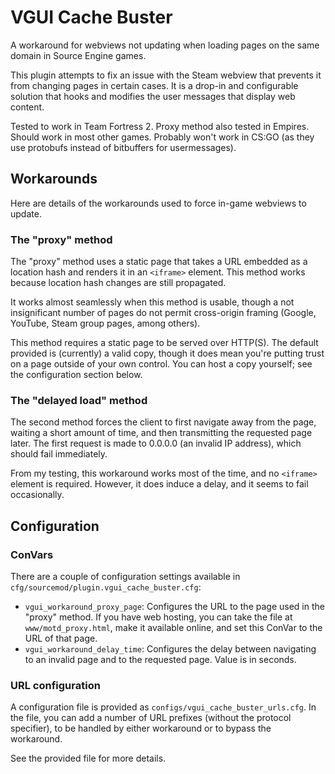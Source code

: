 # VGUI Cache Buster

A workaround for webviews not updating when loading pages on the same domain in Source Engine
games.

This plugin attempts to fix an issue with the Steam webview that prevents it from changing pages
in certain cases.  It is a drop-in and configurable solution that hooks and modifies the user
messages that display web content.

Tested to work in Team Fortress 2.  Proxy method also tested in Empires.  Should work in most
other games.  Probably won't work in CS:GO (as they use protobufs instead of bitbuffers for
usermessages).

## Workarounds

Here are details of the workarounds used to force in-game webviews to update.

### The "proxy" method

The "proxy" method uses a static page that takes a URL embedded as a location hash and renders
it in an `<iframe>` element.  This method works because location hash changes are still
propagated.

It works almost seamlessly when this method is usable, though a not insignificant number of
pages do not permit cross-origin framing (Google, YouTube, Steam group pages, among others).

This method requires a static page to be served over HTTP(S).  The default provided is
(currently) a valid copy, though it does mean you're putting trust on a page outside of your
own control.  You can host a copy yourself; see the configuration section below.

### The "delayed load" method

The second method forces the client to first navigate away from the page, waiting a short amount
of time, and then transmitting the requested page later.  The first request is made to 0.0.0.0
(an invalid IP address), which should fail immediately.

From my testing, this workaround works most of the time, and no `<iframe>` element is required.
However, it does induce a delay, and it seems to fail occasionally.

## Configuration

### ConVars

There are a couple of configuration settings available in
`cfg/sourcemod/plugin.vgui_cache_buster.cfg`:

* `vgui_workaround_proxy_page`:  Configures the URL to the page used in the "proxy" method.
If you have web hosting, you can take the file at `www/motd_proxy.html`, make it available
online, and set this ConVar to the URL of that page.
* `vgui_workaround_delay_time`:  Configures the delay between navigating to an invalid page and
to the requested page.  Value is in seconds.

### URL configuration

A configuration file is provided as `configs/vgui_cache_buster_urls.cfg`.  In the file, you
can add a number of URL prefixes (without the protocol specifier), to be handled by either
workaround or to bypass the workaround.

See the provided file for more details.
